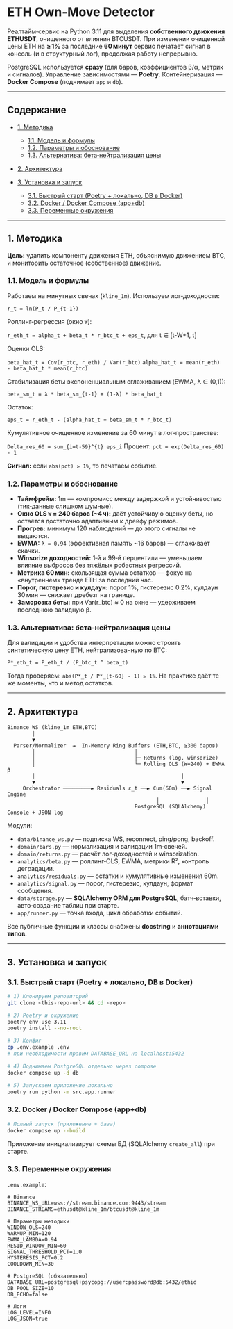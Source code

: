 # ETH Own‑Move Detector

Реалтайм‑сервис на Python 3.11 для выделения **собственного движения ETHUSDT**, очищенного от влияния BTCUSDT. При изменении очищенной цены ETH на **≥ 1%** за последние **60 минут** сервис печатает сигнал в консоль (и в структурный лог), продолжая работу непрерывно.

PostgreSQL используется **сразу** (для баров, коэффициентов β/α, метрик и сигналов). Управление зависимостями — **Poetry**. Контейнеризация — **Docker Compose** (поднимает `app` и `db`).

---

## Содержание

* [1. Методика](#1-методика)

  * [1.1. Модель и формулы](#11-модель-и-формулы)
  * [1.2. Параметры и обоснование](#12-параметры-и-обоснование)
  * [1.3. Альтернатива: бета‑нейтрализация цены](#13-альтернатива-бетанейтрализация-цены)
* [2. Архитектура](#2-архитектура)
* [3. Установка и запуск](#3-установка-и-запуск)

  * [3.1. Быстрый старт (Poetry + локально, DB в Docker)](#31-быстрый-старт-poetry--локально-db-в-docker)
  * [3.2. Docker / Docker Compose (app+db)](#32-docker--docker-compose-appdb)
  * [3.3. Переменные окружения](#33-переменные-окружения)

---

## 1. Методика

**Цель:** удалить компоненту движения ETH, объяснимую движением BTC, и мониторить остаточное (собственное) движение.

### 1.1. Модель и формулы

Работаем на минутных свечах (`kline_1m`). Используем лог‑доходности:

`r_t = ln(P_t / P_{t-1})`

Роллинг‑регрессия (окно `W`):

`r_eth_t = alpha_t + beta_t * r_btc_t + eps_t`,  для t ∈ \[t-W+1, t]

Оценки OLS:

`beta_hat_t = Cov(r_btc, r_eth) / Var(r_btc)`
`alpha_hat_t = mean(r_eth) - beta_hat_t * mean(r_btc)`

Стабилизация беты экспоненциальным сглаживанием (EWMA, λ ∈ (0,1)):

`beta_sm_t = λ * beta_sm_{t-1} + (1-λ) * beta_hat_t`

Остаток:

`eps_t = r_eth_t - (alpha_hat_t + beta_sm_t * r_btc_t)`

Кумулятивное очищенное изменение за 60 минут в лог‑пространстве:

`Delta_res_60 = sum_{i=t-59}^{t} eps_i`
Процент: `pct = exp(Delta_res_60) - 1`

**Сигнал:** если `abs(pct) ≥ 1%`, то печатаем событие.

### 1.2. Параметры и обоснование

* **Таймфрейм:** 1m — компромисс между задержкой и устойчивостью (тик‑данные слишком шумные).
* **Окно OLS `W` = 240 баров (\~4 ч):** даёт устойчивую оценку беты, но остаётся достаточно адаптивным к дрейфу режимов.
* **Прогрев:** минимум 120 наблюдений — до этого сигналы не выдаются.
* **EWMA:** `λ = 0.94` (эффективная память \~16 баров) — сглаживает скачки.
* **Winsorize доходностей:** 1‑й и 99‑й перцентили — уменьшаем влияние выбросов без тяжёлых робастных регрессий.
* **Метрика 60 мин:** скользящая сумма остатков — фокус на «внутреннем» тренде ETH за последний час.
* **Порог, гистерезис и кулдаун:** порог 1%, гистерезис 0.2%, кулдаун 30 мин — снижает дребезг на границе.
* **Заморозка беты:** при Var(r\_btc) ≈ 0 на окне — удерживаем последнюю валидную β.

### 1.3. Альтернатива: бета‑нейтрализация цены

Для валидации и удобства интерпретации можно строить синтетическую цену ETH, нейтрализованную по BTC:

`P*_eth_t = P_eth_t / (P_btc_t ^ beta_t)`

Тогда проверяем: `abs(P*_t / P*_{t-60} - 1) ≥ 1%`. На практике даёт те же моменты, что и метод остатков.

---

## 2. Архитектура

```
Binance WS (kline_1m ETH,BTC)
        │
        ▼
  Parser/Normalizer  →  In‑Memory Ring Buffers (ETH,BTC, ≥300 баров)
        │                                │
        │                                ├─ Returns (log, winsorize)
        │                                └─ Rolling OLS (W=240) + EWMA β
        │                                               │
        ▼                                               ▼
     Orchestrator ─────────► Residuals ε_t ──► Cum(60m) ──► Signal Engine
                                                │               │
                                         PostgreSQL (SQLAlchemy)  Console + JSON log
```

Модули:

* `data/binance_ws.py` — подписка WS, reconnect, ping/pong, backoff.
* `domain/bars.py` — нормализация и валидации 1m‑свечей.
* `domain/returns.py` — расчёт лог‑доходностей и winsorization.
* `analytics/beta.py` — роллинг‑OLS, EWMA, метрики R², контроль деградации.
* `analytics/residuals.py` — остатки и кумулятивные изменения 60m.
* `analytics/signal.py` — порог, гистерезис, кулдаун, формат сообщения.
* `data/storage.py` — **SQLAlchemy ORM для PostgreSQL**, батч‑вставки, авто‑создание таблиц при старте.
* `app/runner.py` — точка входа, цикл обработки событий.

Все публичные функции и классы снабжены **docstring** и **аннотациями типов**.

---

## 3. Установка и запуск

### 3.1. Быстрый старт (Poetry + локально, DB в Docker)

```bash
# 1) Клонируем репозиторий
git clone <this-repo-url> && cd <repo>

# 2) Poetry и окружение
poetry env use 3.11
poetry install --no-root

# 3) Конфиг
cp .env.example .env
# при необходимости правим DATABASE_URL на localhost:5432

# 4) Поднимаем PostgreSQL отдельно через compose
docker compose up -d db

# 5) Запускаем приложение локально
poetry run python -m src.app.runner
```

### 3.2. Docker / Docker Compose (app+db)

```bash
# Полный запуск (приложение + база)
docker compose up --build
```

Приложение инициализирует схемы БД (SQLAlchemy `create_all`) при старте.

### 3.3. Переменные окружения

`.env.example`:

```
# Binance
BINANCE_WS_URL=wss://stream.binance.com:9443/stream
BINANCE_STREAMS=ethusdt@kline_1m/btcusdt@kline_1m

# Параметры методики
WINDOW_OLS=240
WARMUP_MIN=120
EWMA_LAMBDA=0.94
RESID_WINDOW_MIN=60
SIGNAL_THRESHOLD_PCT=1.0
HYSTERESIS_PCT=0.2
COOLDOWN_MIN=30

# PostgreSQL (обязательно)
DATABASE_URL=postgresql+psycopg://user:password@db:5432/ethid
DB_POOL_SIZE=10
DB_ECHO=false

# Логи
LOG_LEVEL=INFO
LOG_JSON=true
```

